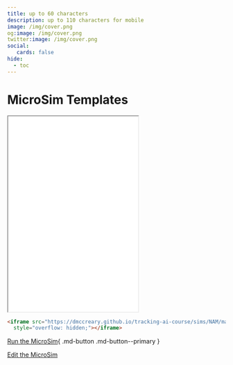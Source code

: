 ```yaml
---
title: up to 60 characters
description: up to 110 characters for mobile
image: /img/cover.png
og:image: /img/cover.png
twitter:image: /img/cover.png
social:
   cards: false
hide:
  - toc
---
```


# MicroSim Templates

<iframe src="./main.html" height="450px" scrolling="no"
  style="overflow: hidden;"></iframe>

```html
<iframe src="https://dmccreary.github.io/tracking-ai-course/sims/NAM/main.html"  height="450px" scrolling="no"
  style="overflow: hidden;"></iframe>
```

[Run the MicroSim](./main.html){ .md-button .md-button--primary }

[Edit the MicroSim](https://editor.p5js.org/dmccreary/sketches/8JrE0llQ1)


